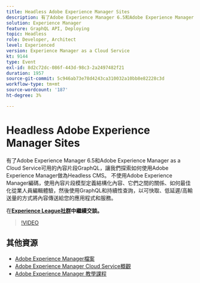 ```yaml
---
title: Headless Adobe Experience Manager Sites
description: 有了Adobe Experience Manager 6.5和Adobe Experience Manager as a Cloud Service可用的內容片段GraphQL，讓我們探索如何使用Adobe Experience Manager做為Headless CMS。 不使用Adobe Experience Manager編碼，使用內容片段模型定義結構化內容、它們之間的關係、如何最佳化從業人員編輯體驗，然後使用GraphQL和持續性查詢，以可快取、低延遲/高輸送量的方式將內容傳送給您的應用程式和服務。
solution: Experience Manager
feature: GraphQL API, Deploying
topic: Headless
role: Developer, Architect
level: Experienced
version: Experience Manager as a Cloud Service
kt: 9144
type: Event
exl-id: 8d2c72dc-086f-443d-98c3-2a2497482f21
duration: 1957
source-git-commit: 5c946ab73e78d4243ca310032a10bb8e82228c3d
workflow-type: tm+mt
source-wordcount: '187'
ht-degree: 3%

---
```


# Headless Adobe Experience Manager Sites

有了Adobe Experience Manager 6.5和Adobe Experience Manager as a Cloud Service可用的內容片段GraphQL，讓我們探索如何使用Adobe Experience Manager做為Headless CMS。 不使用Adobe Experience Manager編碼，使用內容片段模型定義結構化內容、它們之間的關係、如何最佳化從業人員編輯體驗，然後使用GraphQL和持續性查詢，以可快取、低延遲/高輸送量的方式將內容傳送給您的應用程式和服務。

在&#x200B;**[Experience League社群](https://adobe.ly/39H5BWo)中繼續交談。**

>[!VIDEO](https://video.tv.adobe.com/v/337576/?quality=12&learn=on&hidetitle=true)

## 其他資源

- [Adobe Experience Manager檔案](https://experienceleague.adobe.com/docs/experience-manager-cloud-service.html)
- [Adobe Experience Manager Cloud Service概觀](https://experienceleague.adobe.com/docs/experience-manager-cloud-service/overview/home.html)
- [Adobe Experience Manager 教學課程](https://experienceleague.adobe.com/docs/experience-manager-tutorials.html)

